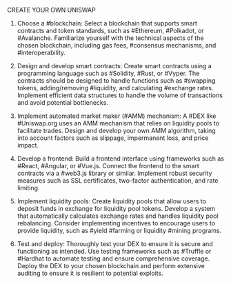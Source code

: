 CREATE YOUR OWN UNISWAP 

1. Choose a #blockchain: Select a blockchain that supports smart contracts and token standards, such as #Ethereum, #Polkadot, or #Avalanche. Familiarize yourself with 
the technical aspects of the chosen blockchain, including gas fees, #consensus mechanisms, and #interoperability.

2. Design and develop smart contracts: Create smart contracts using a programming language such as #Solidity, #Rust, or #Vyper. The contracts should be designed to
handle functions such as #swapping tokens, adding/removing #liquidity, and calculating #exchange rates. Implement efficient
data structures to handle the volume of transactions and avoid potential bottlenecks.


3. Implement automated market maker (#AMM) mechanism: A #DEX like #Uniswap.org uses an AMM mechanism that relies on liquidity pools to facilitate trades. Design and 
develop your own AMM algorithm, taking into account factors such as slippage, impermanent loss, and price impact.

4. Develop a frontend: Build a frontend interface using frameworks such as #React, #Angular, or #Vue.js. Connect the frontend to the smart contracts via a #web3.js
library or similar. Implement robust security measures such as SSL certificates, two-factor authentication, and rate limiting.

5. Implement liquidity pools: Create liquidity pools that allow users to deposit funds in exchange for liquidity pool tokens. Develop a system that automatically 
calculates exchange rates and handles liquidity pool rebalancing. Consider implementing incentives to encourage users to provide liquidity, such as #yield #farming or 
liquidity #mining programs.

6. Test and deploy: Thoroughly test your DEX to ensure it is secure and functioning as intended. Use testing frameworks such as #Truffle or #Hardhat to automate
testing and ensure comprehensive coverage. Deploy the DEX to your chosen blockchain and perform extensive auditing to ensure it is resilient to potential exploits.
